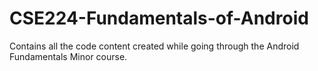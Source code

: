 # CSE224-Fundamentals-of-Android
Contains all the code content created while going through the Android Fundamentals Minor course.
